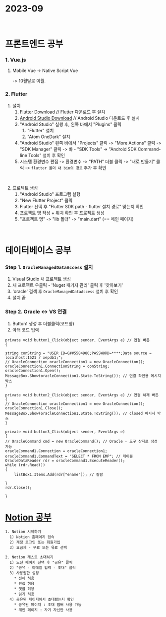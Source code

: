 # 2023-09

<br>

# 프론트엔드 공부

### 1. Vue.js
 1. Mobile Vue -> Native Script Vue

    -> 10월달로 이월.

### 2. Flutter
 1. 설치
    1) [Flutter Download](https://docs.flutter.dev/get-started/install) // Flutter 다운로드 후 설치
    2) [Android Studio Download](https://developer.android.com/studio) // Android Studio 다운로드 후 설치
    3) "Android Studio" 실행 후, 왼쪽 바에서 "Plugins" 클릭
       1) "Flutter" 설치
       2) "Atom OneDark" 설치
    4) "Android Studio" 왼쪽 바에서 "Projects" 클릭 -> "More Actions" 클릭 -> "SDK Manager" 클릭 -> 바 - "SDK Tools" -> "Android  SDK Command-line Tools" 설치 후 확인
    5) 시스템 환경변수 편집 -> 환경변수 -> "PATH" 더블 클릭 -> "새로 만들기" 클릭 -> `flutter 폴더 내 bin의 경로` 추가 후 확인
       
 <br>
 
 2. 프로젝트 생성
    1) "Android Studio" 프로그램 실행
    2) "New Flutter Project" 클릭
    3) Flutter 선택 후 "Flutter SDK path - flutter 설치 경로" 맞는지 확인
    4) 프로젝트 명 작성 + 위치 확인 후 프로젝트 생성
    5) "프로젝트 명" -> "lib 폴더" -> "main.dart" (== 메인 페이지)

<br>

# 데이터베이스 공부

### Step 1. `OracleManagedDataAccess` 설치
 1. Visual Studio 새 프로젝트 생성
 2. 새 프로젝트 우클릭 - 'Nuget 패키지 관리' 클릭 후 '찾아보기'
 3. 'oracle' 검색 후 `OracleManagedDataAccess` 설치 후 확인
 4. 설치 끝

### Step 2. Oracle <-> VS 연결
 1. Button1 생성 후 더블클릭(코드창)
 2. 아래 코드 입력
<div>
  
    private void button1_Click(object sender, EventArgs e) // 연결 버튼
    {
      
    string conString = "USER ID=C##5584980;PASSWORD=****;Data source = localhost:1521 / xepdb1;";
    // OracleConnection oracleConnection1 = new OracleConnection();
    oracleConnection1.ConnectionString = conString;
    oracleConnection1.Open();
    MessageBox.Show(oracleConnection1.State.ToString()); // 연결 확인용 메시지 박스
    }

    private void button2_Click(object sender, EventArgs e) // 연결 해제 버튼
    {
    // OracleConnection oracleConnection1 = new OracleConnection();
    oracleConnection1.Close();
    MessageBox.Show(oracleConnection1.State.ToString()); // closed 메시지 박스
    }

    private void button3_Click(object sender, EventArgs e)
    {
    // OracleCommand cmd = new OracleCommand(); // Oracle - 도구 상자로 생성 가능
    oracleCommand1.Connection = oracleConnection1;
    oracleCommand1.CommandText = "SELECT * FROM EMP"; // 테이블
    OracleDataReader rdr = oracleCommand1.ExecuteReader();
    while (rdr.Read())
    {
        listBox1.Items.Add(rdr["ename"]); // 칼람 

    }
    rdr.Close();

    }

</div>

# [Notion 공부](https://www.notion.so/)

<div>
  
    1. Notion 시작하기
      1) Notion 홈페이지 접속
      2) 계정 로그인 또는 회원가입
      3) 요금제 - 무료 또는 유료 선택

    2. Notion 게스트 초대하기
      1) 노션 페이지 선택 후 "공유" 클릭
      2) "공유 - 이메일 입력 - 초대" 클릭
      3) 사용권한 설정
        * 전체 허용
        * 편집 허용
        * 댓글 허용
        * 읽기 허용
      4) 공유된 페이지에서 초대됐는지 확인
        * 공유된 페이지 : 초대 멤버 사용 가능
        * 개인 페이지 : 자기 자신만 사용
</div>
